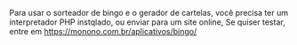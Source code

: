 Para usar o sorteador de bingo e o gerador de cartelas, você precisa ter um interpretador PHP instqlado, ou enviar para um site online, Se quiser testar, entre em https://monono.com.br/aplicativos/bingo/
